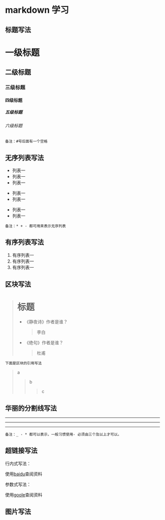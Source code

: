 # markdown 学习

## 标题写法

# 一级标题
## 二级标题
### 三级标题
#### 四级标题
##### 五级标题
###### 六级标题
```
备注：#号后面有一个空格
```
## 无序列表写法

* 列表一
* 列表一
* 列表一
+ 列表一
+ 列表一
- 列表一
- 列表一
```
备注：* + - 都可用来表示无序列表
```
## 有序列表写法

1. 有序列表一
1. 有序列表一
1. 有序列表一

## 区块写法

> # 标题
> * 《静夜诗》作者是谁？
>   > 李白
> * 《绝句》作者是谁？
>   > 杜甫
```
下面是区块的引用写法
```
> a
>> b
>>> c

## 华丽的分割线写法
_ _ _
---
***
```
备注：_ - * 都可以表示，一般习惯使用- 必须由三个及以上才可以。
```
## 超链接写法

行内式写法：

使用[baidu](https://www.baidu.com/)查阅资料

参数式写法：

[goole]: http://www.goole.cn 

使用[goole]查阅资料

## 图片写法



